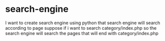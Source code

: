 search-engine
=============

I want to create search engine using python that search engine will search according to page suppose if i want to search category/index.php so the search engine will search the pages that will end with category/index.php
